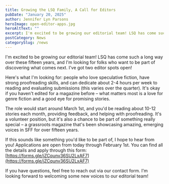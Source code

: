 ```yaml
---
title: Growing the LSQ Family, A Call for Editors
pubDate: "January 20, 2025"
author: Jennifer Lyn Parsons
heroImage: open-editor-apps.jpg
heroAltText: ""
excerpt: I'm excited to be growing our editorial team! LSQ has come such a long way over these fifteen years, and I'm looking for folks who want to be part of discovering what comes next. I've got two editor spots open!
postCategory: News
categorySlug: /news
---
```


I'm excited to be growing our editorial team! LSQ has come such a long way over these fifteen years, and I'm looking for folks who want to be part of discovering what comes next. I've got two editor spots open!

Here's what I'm looking for: people who love speculative fiction, have strong proofreading skills, and can dedicate about 2-4 hours per week to reading and evaluating submissions (this varies over the quarter). It's okay if you haven't edited for a magazine before – what matters most is a love for genre fiction and a good eye for promising stories.

The role would start around March 1st, and you'd be reading about 10-12 stories each month, providing feedback, and helping with proofreading. It's a volunteer position, but it's also a chance to be part of something really special – a grassroots magazine that's been showcasing amazing, emerging voices in SFF for over fifteen years.

If this sounds like something you'd like to be part of, I hope to hear from you! Applications are open from today through February 1st. You can find all the details and apply through this form: [https://forms.gle/jZCqunv36SU2LxAF7](https://forms.gle/jZCqunv36SU2LxAF7)

If you have questions, feel free to reach out via our contact form. I'm looking forward to welcoming some new voices to our editorial team!